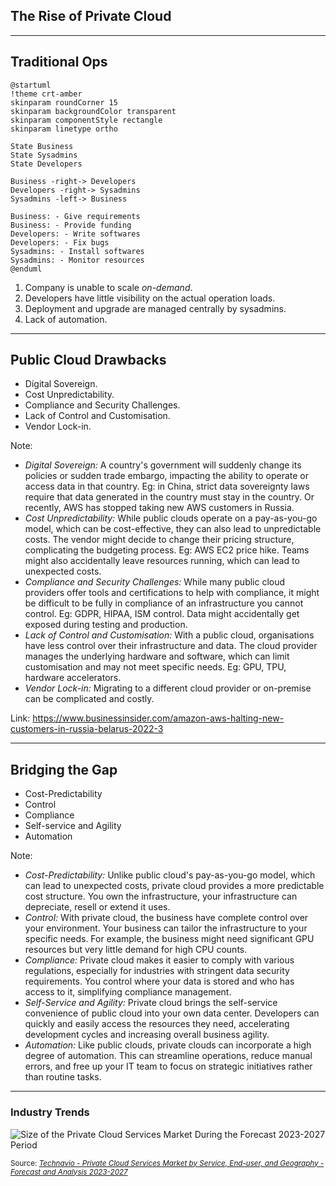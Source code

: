 <!--
.slide: data-background-image="https://cdn.pixabay.com/photo/2015/11/26/07/47/hands-1063442_960_720.jpg" data-background-opacity="0.15"
-->

## The Rise of Private Cloud

---

## Traditional Ops

```language-plantuml
@startuml
!theme crt-amber
skinparam roundCorner 15
skinparam backgroundColor transparent
skinparam componentStyle rectangle
skinparam linetype ortho

State Business
State Sysadmins
State Developers

Business -right-> Developers
Developers -right-> Sysadmins
Sysadmins -left-> Business

Business: - Give requirements
Business: - Provide funding
Developers: - Write softwares
Developers: - Fix bugs
Sysadmins: - Install softwares
Sysadmins: - Monitor resources
@enduml
```

1. Company is unable to scale _on-demand_.
2. Developers have little visibility on the actual operation loads.
3. Deployment and upgrade are managed centrally by sysadmins.
4. Lack of automation.

---

## Public Cloud Drawbacks

- Digital Sovereign.
- Cost Unpredictability.
- Compliance and Security Challenges.
- Lack of Control and Customisation.
- Vendor Lock-in.

Note: 

- *Digital Sovereign:* A country's government will suddenly change its policies or sudden trade embargo, impacting the ability to operate or access data in that country. Eg: in China, strict data sovereignty laws require that data generated in the country must stay in the country. Or recently, AWS has stopped taking new AWS customers in Russia.
- *Cost Unpredictability:* While public clouds operate on a pay-as-you-go model, which can be cost-effective, they can also lead to unpredictable costs. The vendor might decide to change their pricing structure, complicating the budgeting process. Eg: AWS EC2 price hike. Teams might also accidentally leave resources running, which can lead to unexpected costs.
- *Compliance and Security Challenges:* While many public cloud providers offer tools and certifications to help with compliance, it might be difficult to be fully in compliance of an infrastructure you cannot control. Eg: GDPR, HIPAA, ISM control. Data might accidentally get exposed during testing and production.
- *Lack of Control and Customisation:* With a public cloud, organisations have less control over their infrastructure and data. The cloud provider manages the underlying hardware and software, which can limit customisation and may not meet specific needs. Eg: GPU, TPU, hardware accelerators.
- *Vendor Lock-in:* Migrating to a different cloud provider or on-premise can be complicated and costly.

Link: https://www.businessinsider.com/amazon-aws-halting-new-customers-in-russia-belarus-2022-3

---
<!--
.slide: data-background-image="https://cdn.pixabay.com/photo/2015/11/27/20/28/arno-river-1066307_960_720.jpg" data-background-opacity="0.2"
-->

## Bridging the Gap

- Cost-Predictability
- Control
- Compliance
- Self-service and Agility
- Automation

Note:

- *Cost-Predictability:* Unlike public cloud's pay-as-you-go model, which can lead to unexpected costs, private cloud provides a more predictable cost structure. You own the infrastructure, your infrastructure can depreciate, resell or extend it uses.
- *Control:* With private cloud, the business have complete control over your environment. Your business can tailor the infrastructure to your specific needs. For example, the business might need significant GPU resources but very little demand for high CPU counts.
- *Compliance:* Private cloud makes it easier to comply with various regulations, especially for industries with stringent data security requirements. You control where your data is stored and who has access to it, simplifying compliance management.
- *Self-Service and Agility:* Private cloud brings the self-service convenience of public cloud into your own data center. Developers can quickly and easily access the resources they need, accelerating development cycles and increasing overall business agility.
- *Automation:* Like public clouds, private clouds can incorporate a high degree of automation. This can streamline operations, reduce manual errors, and free up your IT team to focus on strategic initiatives rather than routine tasks.

---

### Industry Trends

![Size of the Private Cloud Services Market During the Forecast 2023-2027 Period](https://www.technavio.com/image/20221127234622_abstract_2023_v1.jpg.webp?v4.1.1) <!-- .element height="50%" width="70%" -->

<small>Source: [_Technavio - Private Cloud Services Market by Service, End-user, and Geography - Forecast and Analysis 2023-2027_](https://www.technavio.com/report/private-cloud-services-market-industry-analysis)</small>
